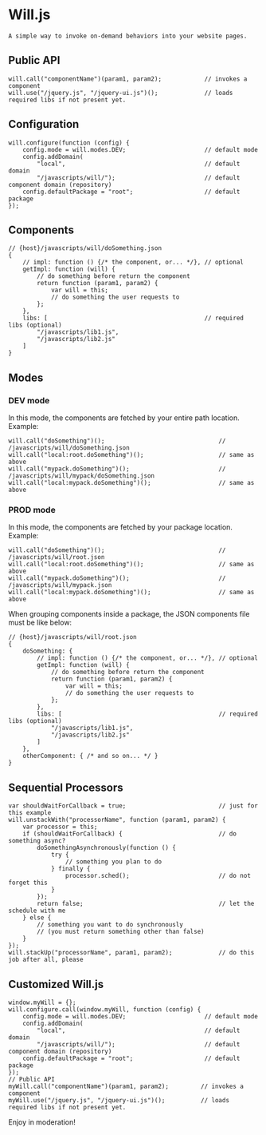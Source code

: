 # Will.js

    A simple way to invoke on-demand behaviors into your website pages.

## Public API

    will.call("componentName")(param1, param2);            // invokes a component
    will.use("/jquery.js", "/jquery-ui.js")();             // loads required libs if not present yet.

## Configuration

    will.configure(function (config) {
        config.mode = will.modes.DEV;                      // default mode
        config.addDomain(
            "local",                                       // default domain
            "/javascripts/will/");                         // default component domain (repository)
        config.defaultPackage = "root";                    // default package
    });

## Components

    // {host}/javascripts/will/doSomething.json
    {
        // impl: function () {/* the component, or... */}, // optional
        getImpl: function (will) {
            // do something before return the component
            return function (param1, param2) {
                var will = this;
                // do something the user requests to
            };
        },
        libs: [                                            // required libs (optional)
            "/javascripts/lib1.js",
            "/javascripts/lib2.js"
        ]
    }

## Modes

### DEV mode

In this mode, the components are fetched by your entire path location. Example:

    will.call("doSomething")();                                // /javascripts/will/doSomething.json
    will.call("local:root.doSomething")();                     // same as above
    will.call("mypack.doSomething")();                         // /javascripts/will/mypack/doSomething.json
    will.call("local:mypack.doSomething")();                   // same as above

### PROD mode

In this mode, the components are fetched by your package location. Example:

    will.call("doSomething")();                                // /javascripts/will/root.json
    will.call("local:root.doSomething")();                     // same as above
    will.call("mypack.doSomething")();                         // /javascripts/will/mypack.json
    will.call("local:mypack.doSomething")();                   // same as above

When grouping components inside a package, the JSON components file must be like below:

    // {host}/javascripts/will/root.json
    {
        doSomething: {
            // impl: function () {/* the component, or... */}, // optional
            getImpl: function (will) {
                // do something before return the component
                return function (param1, param2) {
                    var will = this;
                    // do something the user requests to
                };
            },
            libs: [                                            // required libs (optional)
                "/javascripts/lib1.js",
                "/javascripts/lib2.js"
            ]
        },
        otherComponent: { /* and so on... */ }
    }

## Sequential Processors

    var shouldWaitForCallback = true;                          // just for this example
    will.unstackWith("processorName", function (param1, param2) {
        var processor = this;
        if (shouldWaitForCallback) {                           // do something async?
            doSomethingAsynchronously(function () {
                try {
                    // something you plan to do
                } finally {
                    processor.sched();                         // do not forget this
                }
            });
            return false;                                      // let the schedule with me
        } else {
            // something you want to do synchronously
            // (you must return something other than false)
        }
    });
    will.stackUp("processorName", param1, param2);             // do this job after all, please

## Customized Will.js

    window.myWill = {};
    will.configure.call(window.myWill, function (config) {
        config.mode = will.modes.DEV;                      // default mode
        config.addDomain(
            "local",                                       // default domain
            "/javascripts/will/");                         // default component domain (repository)
        config.defaultPackage = "root";                    // default package
    });
    // Public API
    myWill.call("componentName")(param1, param2);         // invokes a component
    myWill.use("/jquery.js", "/jquery-ui.js")();          // loads required libs if not present yet.

Enjoy in moderation!
